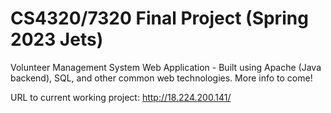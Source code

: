 # CS4320/7320 Final Project (Spring 2023 Jets)

Volunteer Management System Web Application - Built using Apache (Java backend), SQL, and other common web technologies. More info to come!

URL to current working project: http://18.224.200.141/
